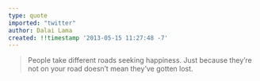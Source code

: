 ```yaml
---
type: quote
imported: "twitter"
author: Dalai Lama
created: !!timestamp '2013-05-15 11:27:48 -7'
---
```

> People take different roads seeking happiness. Just because they’re not on your road doesn’t mean they’ve gotten lost.
